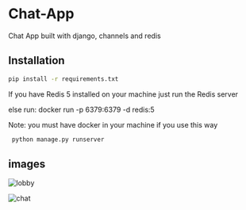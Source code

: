 # Chat-App
Chat App built with django, channels and redis

## Installation
  ```bash
  pip install -r requirements.txt
  ``` 
  If you have Redis 5 installed on your machine
  just run the Redis server 
  
  
  else run: docker run -p 6379:6379 -d redis:5
  
  Note: you must have docker in your machine if you use this way 
  
 ```bash
  python manage.py runserver
 ``` 
 
## images

  ![lobby](https://user-images.githubusercontent.com/85603527/175553647-89bdc75b-f5ae-4296-a1b7-f8c0edff8904.png)
  
  
  
  ![chat](https://user-images.githubusercontent.com/85603527/175554100-9208c8cb-f748-4284-9f63-a394a41eaeb4.png)

  

  
